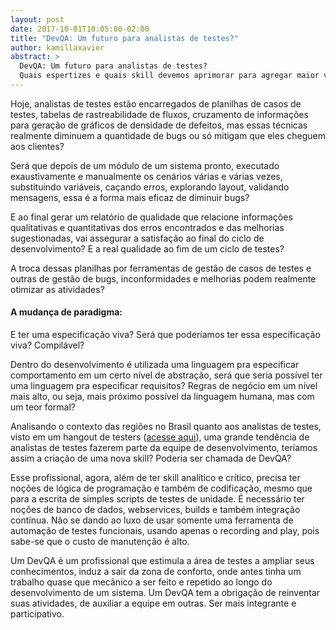 ```yaml
---
layout: post
date: 2017-10-01T10:05:00-02:00
title: "DevQA: Um futuro para analistas de testes?"
author: kamillaxavier
abstract: >
  DevQA: Um futuro para analistas de testes? 
  Quais espertizes e quais skill devemos aprimorar para agregar maior valor ao papel da qualidade dentro da sua equipe de desenvolvimento?
---
```


Hoje, analistas de testes estão encarregados de planilhas de casos de testes, tabelas de rastreabilidade de fluxos, cruzamento de informações para geração de gráficos de densidade de defeitos, mas essas técnicas realmente diminuem a quantidade de bugs ou só mitigam que eles cheguem aos clientes?

Será que depois de um módulo de um sistema pronto, executado exaustivamente e manualmente os cenários várias e várias vezes, substituindo variáveis, caçando erros, explorando layout, validando mensagens, essa é a forma mais eficaz de diminuir bugs?

E ao final gerar um relatório de qualidade que relacione informações qualitativas e quantitativas dos erros encontrados e das melhorias sugestionadas, vai assegurar a satisfação ao final do ciclo de desenvolvimento? E a real qualidade ao fim de um ciclo de testes?

A troca dessas planilhas por ferramentas de gestão de casos de testes e outras de gestão de bugs, inconformidades e melhorias podem realmente otimizar as atividades?

#### A mudança de paradigma:

E ter uma especificação viva? 
Será que poderíamos ter essa especificação viva? Compilável?

Dentro do desenvolvimento é utilizada uma linguagem pra especificar comportamento em um certo nível de abstração, será que seria possível ter uma linguagem pra especificar requisitos? Regras de negócio em um nível mais alto, ou seja, mais próximo possível da linguagem humana, mas com um teor formal?

Analisando o contexto das regiões no Brasil quanto aos analistas de testes, visto em um hangout de testers ([acesse aqui](https://www.youtube.com/watch?v=uBskUN8caG0)), uma grande tendência de analistas de testes fazerem parte da equipe de desenvolvimento, teríamos assim a criação de uma nova skill? Poderia ser chamada de DevQA?

Esse profissional, agora, além de ter skill analítico e crítico, precisa ter noções de lógica de programação e também de codificação, mesmo que para a escrita de simples scripts de testes de unidade. É necessário ter noções de banco de dados, webservices, builds e também integração contínua. Não se dando ao luxo de usar somente uma ferramenta de automação de testes funcionais, usando apenas o recording and play, pois sabe-se que o custo de manutenção é alto.

Um DevQA é um profissional que estimula a área de testes a ampliar seus conhecimentos, induz a sair da zona de conforto, onde antes tinha um trabalho quase que mecânico a ser feito e repetido ao longo do desenvolvimento de um sistema. Um DevQA tem a obrigação de reinventar suas atividades, de auxiliar a equipe em outras. Ser mais integrante e participativo.

